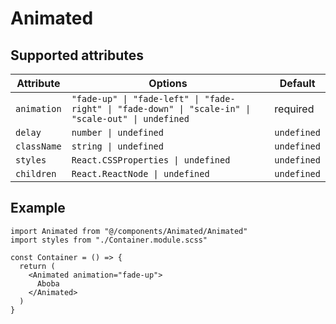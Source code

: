 # Animated

## Supported attributes

| **Attribute** | **Options** | **Default** |
|---|---|---|
| `animation` | `"fade-up" \| "fade-left" \| "fade-right" \| "fade-down" \| "scale-in" \| "scale-out" \| undefined` | required |
| `delay` | `number \| undefined` | `undefined` |
| `className` | `string \| undefined` | `undefined` |
| `styles` | `React.CSSProperties \| undefined` | `undefined` |
| `children` | `React.ReactNode \| undefined` | `undefined` |

## Example

```tsx
import Animated from "@/components/Animated/Animated"
import styles from "./Container.module.scss"

const Container = () => {
  return (
    <Animated animation="fade-up">
      Aboba
    </Animated>
  )
}
```